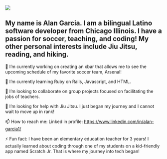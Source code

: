 <img src="https://capsule-render.vercel.app/api?type=soft&color=gradient&height=300&section=header&text=Welcome!%20&fontSize=90" />


## My name is Alan Garcia. I am a bilingual Latino software developer from Chicago Illinois. I have a passion for soccer, teaching, and coding! My other personal interests include Jiu Jitsu, reading, and hiking.  




🔭 I’m currently working on creating an xbar that allows me to see the upcoming schedule of my favorite soccer team, Arsenal! 

🌱 I’m currently learning Ruby on Rails, Javascript, and HTML. 

👯 I’m looking to collaborate on group projects focused on facilitating the jobs of teachers. 

🤔 I’m looking for help with Jiu Jitsu. I just began my journey and I cannot wait to move up in rank! 

📫 How to reach me: Linked in profile: https://www.linkedin.com/in/alan-garcia1/

⚡ Fun fact: I have been an elementary education teacher for 3 years! I actually learned about coding through one of my students on a kid-friendly app named Scratch Jr. That is where my journey into tech began! 

